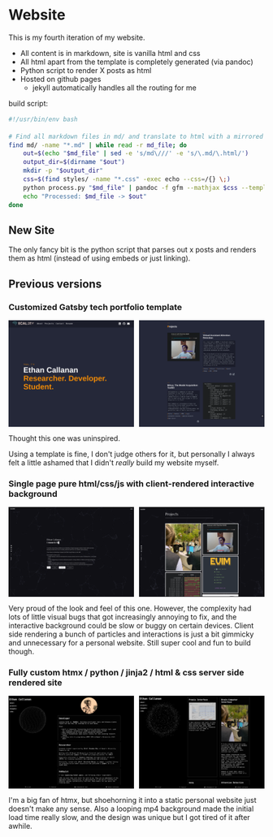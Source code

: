 # Website

This is my fourth iteration of my website. 

- All content is in markdown, site is vanilla html and css
- All html apart from the template is completely generated (via pandoc)
- Python script to render X posts as html
- Hosted on github pages
  - jekyll automatically handles all the routing for me

build script:

```sh
#!/usr/bin/env bash

# Find all markdown files in md/ and translate to html with a mirrored path
find md/ -name "*.md" | while read -r md_file; do
    out=$(echo "$md_file" | sed -e 's/md\///' -e 's/\.md/\.html/')
    output_dir=$(dirname "$out")
    mkdir -p "$output_dir"
    css=$(find styles/ -name "*.css" -exec echo --css=/{} \;)
    python process.py "$md_file" | pandoc -f gfm --mathjax $css --template=template.html --standalone -t html -o "$out" 2>/dev/null
    echo "Processed: $md_file -> $out"
done
```

## New Site


The only fancy bit is the python script that parses out x posts and renders them
as html (instead of using embeds or just linking).

## Previous versions

### Customized Gatsby tech portfolio template

<span style="display: flex; justify-content: space-between; width: 100%">
<img src="/assets/site1-home.png" style="width: 49%">
<img src="/assets/site1-projects.png" style="width: 49%">
</span>


Thought this one was uninspired. 

Using a template is fine, I don't judge others for it, but personally I always felt a little ashamed that I didn't _really_ build my website myself.

### Single page pure html/css/js with client-rendered interactive background

<span style="display: flex; justify-content: space-between; width: 100%">
<img src="/assets/site2-home.png" style="width: 49%">
<img src="/assets/site2-projects.png" style="width: 49%">
</span>

Very proud of the look and feel of this one. However, the complexity had lots of
little visual bugs that got increasingly annoying to fix, and the interactive
background could be slow or buggy on certain devices. Client side rendering a
bunch of particles and interactions is just a bit gimmicky and unnecessary for a
personal website. Still super cool and fun to build though.

### Fully custom htmx / python / jinja2 / html & css server side rendered site

<span style="display: flex; justify-content: space-between; width: 100%">
<img src="/assets/site3-home.png" style="width: 49%">
<img src="/assets/site3-projects.png" style="width: 49%">
</span>

I'm a big fan of htmx, but shoehorning it into a static personal website just
doesn't make any sense. Also a looping mp4 background made the initial load time
really slow, and the design was unique but I got tired of it after awhile.


